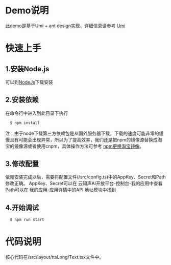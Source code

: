 # Demo说明
此demo是基于Umi + ant design实现，详细信息请参考 [Umi](https://umijs.org/zh-CN)

# 快速上手
  ## 1.安装Node.js
  可以到[NodeJs](https://nodejs.org/en/download/)下载安装
  ## 2.安装依赖
  在命令行中进入到此目录下执行
  ```bash
    $ npm install
  ```
  注：由于node下载第三方依赖包是从国外服务器下载，下载的速度可能非常的缓慢且有可能会出现异常，所以为了提高效率，我们还是把npm的镜像源替换成淘宝的镜像源或者使用cnpm，具体操作方法可参考 [npm更换淘宝镜像](https://www.cnblogs.com/cythia/p/10985080.html)。
  ## 3.修改配置
  依赖安装完成以后，需要将配置文件(/src/config.ts)中的AppKey、Secret和Path修改正确。
  AppKey、Secret可以在 云知声AI开放平台-控制台-我的应用中查看
  Path可以在 我的应用-应用详情中的API 地址模块中找到
  ## 4.开始调试
  ```bash
    $ npm run start
  ```
    
# 代码说明
核心代码在/src/layout/ttsLong/Text.tsx文件中。


